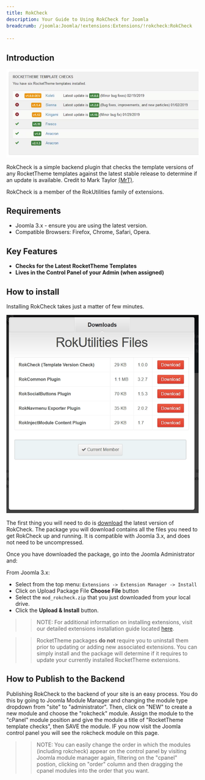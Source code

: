 ```yaml
---
title: RokCheck
description: Your Guide to Using RokCheck for Joomla
breadcrumb: /joomla:Joomla/!extensions:Extensions/!rokcheck:RokCheck

---
```


Introduction
--------------

![](assets/rokcheck.png)

RokCheck is a simple backend plugin that checks the template versions of any RocketTheme templates against the latest stable release to determine if an update is available. Credit to Mark Taylor [(MrT)](https://rockettheme.com/forum/profile/76563-mrt).

RokCheck is a member of the RokUtilities family of extensions.

Requirements
------------

* Joomla 3.x - ensure you are using the latest version.
* Compatible Browsers: Firefox, Chrome, Safari, Opera.

Key Features
-----

* **Checks for the Latest RocketTheme Templates**
* **Lives in the Control Panel of your Admin (when assigned)**

How to install
--------------

Installing RokCheck takes just a matter of few minutes.

![RokCheck](assets/rokcheck_1.png)

The first thing you will need to do is [download](http://www.rockettheme.com/joomla/extensions/rokutilities/) the latest version of RokCheck. The package you will download contains all the files you need to get RokCheck up and running. It is compatible with Joomla 3.x, and does not need to be uncompressed. 

Once you have downloaded the package, go into the Joomla Administrator and:

From Joomla 3.x:

* Select from the top menu: `Extensions -> Extension Manager -> Install`
* Click on Upload Package File **Choose File** button
* Select the `mod_rokcheck.zip` that you just downloaded from your local drive.
* Click the **Upload & Install** button.

>> NOTE: For additional information on installing extensions, visit our detailed extensions installation guide located [here](../../platform/extensions.md#how-to-install-an-extension).

>> RocketTheme packages **do not** require you to uninstall them prior to updating or adding new associated extensions. You can simply install and the package will determine if it requires to update your currently installed RocketTheme extensions.

How to Publish to the Backend
-----

Publishing RokCheck to the backend of your site is an easy process. You do this by going to Joomla Module Manager and changing the module type dropdown from "site" to "administrator". Then, click on "NEW" to create a new module and choose the "rokcheck" module. Assign the module to the "cPanel" module position and give the module a title of "RocketTheme template checks", then SAVE the module. IF you now visit the Joomla control panel you will see the rokcheck module on this page.

>> NOTE: You can easily change the order in which the modules (including rokcheck) appear on the control panel by visiting Joomla module manager again, filtering on the "cpanel" postion, clicking on "order" column and then dragging the cpanel modules into the order that you want.

